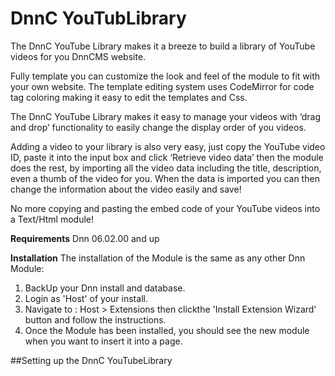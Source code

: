 # DnnC YouTubLibrary

The DnnC YouTube Library makes it a breeze to build a library of YouTube videos for you DnnCMS website.

Fully template you can customize the look and feel of the module to fit with your own website. The template editing system uses CodeMirror for code tag coloring making it easy to edit the templates and Css.

The DnnC YouTube Library makes it easy to manage your videos with ‘drag and drop’ functionality to easily change the display order of you videos.

Adding a video to your library is also very easy, just copy the YouTube video ID, paste it into the input box and click ‘Retrieve video data’ then the module does the rest, by importing all the video data including the title, description, even a thumb of the video for you. When the data is imported you can then change the information about the video easily and save!

No more copying and pasting the embed code of your YouTube videos into a Text/Html module!

**Requirements** Dnn 06.02.00 and up

**Installation** The installation of the Module is the same as any other Dnn Module:
1. BackUp your Dnn install and database.
2. Login as 'Host' of your install.
3. Navigate to : Host > Extensions then clickthe 'Install Extension Wizard' button and follow the instructions.
4. Once the Module has been installed, you should see the new module when you want to insert it into a page.

##Setting up the DnnC YouTubeLibrary

